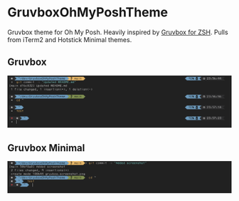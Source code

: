 # GruvboxOhMyPoshTheme
Gruvbox theme for Oh My Posh. Heavily inspired by [Gruvbox for ZSH](https://github.com/sbugzu/gruvbox-zsh). Pulls from iTerm2 and Hotstick Minimal themes.

## Gruvbox
![gruvbox](gruvbox.screenshot.png)

## Gruvbox Minimal
![gruvbox](gruvbox.minimal.screenshot.png)